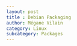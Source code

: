 ```yaml
---
layout: post
title : Debian Packaging
author: Mégane Vilain
category: Linux
subcategory: Packages
---
```


